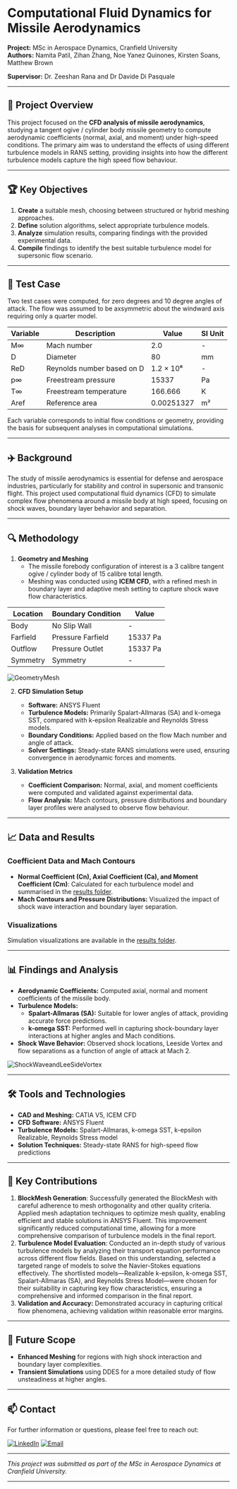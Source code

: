 # Computational Fluid Dynamics for Missile Aerodynamics

**Project:** MSc in Aerospace Dynamics, Cranfield University  
**Authors:** Namita Patil, Zihan Zhang, Noe Yanez Quinones, Kirsten Soans, Matthew Brown

**Supervisor:** Dr. Zeeshan Rana and Dr Davide Di Pasquale 

---

## 📖 Project Overview

This project focused on the **CFD analysis of missile aerodynamics**, studying a tangent ogive / cylinder body missile geometry to compute aerodynamic coefficients (normal, axial, and moment) under high-speed conditions. The primary aim was to understand the effects of using different turbulence models in RANS setting, providing insights into how the different turbulence models capture the high speed flow behaviour.

---

## 🏆 Key Objectives

1. **Create** a suitable mesh, choosing between structured or hybrid meshing approaches.
2. **Define** solution algorithms, select appropriate turbulence models.
4. **Analyze** simulation results, comparing findings with the provided experimental data.
5. **Compile** findings to identify the best suitable turbulence model for supersonic flow scenario.
---
## 🧪 Test Case 

Two test cases were computed, for zero degrees and 10 degree angles of attack. The flow was assumed to be axsymmetric about the windward axis requiring only a quarter model. 

<div align="center">
  
| Variable | Description                   | Value         | SI Unit       |
|----------|-------------------------------|---------------|---------------|
| M∞       | Mach number                   | 2.0           | -             |
| D        | Diameter                      | 80            | mm            |
| ReD      | Reynolds number based on D    | 1.2 × 10⁶     | -             |
| p∞       | Freestream pressure           | 15337         | Pa            |
| T∞       | Freestream temperature        | 166.666       | K             |
| Aref     | Reference area                | 0.00251327    | m²            |

</div>

Each variable corresponds to initial flow conditions or geometry, providing the basis for subsequent analyses in computational simulations.

---

## ✈️ Background

The study of missile aerodynamics is essential for defense and aerospace industries, particularly for stability and control in supersonic and transonic flight. This project used computational fluid dynamics (CFD) to simulate complex flow phenomena around a missile body at high speed, focusing on shock waves, boundary layer behavior and separation.

---

## 🔍 Methodology

1. **Geometry and Meshing**  
   - The missile forebody configuration of interest is a 3 calibre tangent ogive / cylinder body of 15 calibre total length. 
   - Meshing was conducted using **ICEM CFD**, with a refined mesh in boundary layer and adaptive mesh setting to capture shock wave flow characteristics.

<div align="center">

|Location | Boundary Condition                   | Value         |
|----------|-------------------------------|---------------|
| Body      | No Slip Wall                   |-          |
| Farfield | Pressure Farfield                     | 15337 Pa          |
| Outflow  | Pressure Outlet    | 15337 Pa    | 
| Symmetry     | Symmetry           | -         |

</div> 

![GeometryMesh](results/GeometryandBlockMesh.png) 

2. **CFD Simulation Setup**  
   - **Software:** ANSYS Fluent
   - **Turbulence Models:** Primarily Spalart-Allmaras (SA) and k-omega SST, compared with k-epsilon Realizable and Reynolds Stress models.
   - **Boundary Conditions:** Applied based on the flow Mach number and angle of attack.
   - **Solver Settings:** Steady-state RANS simulations were used, ensuring convergence in aerodynamic forces and moments.

3. **Validation Metrics**  
   - **Coefficient Comparison:** Normal, axial, and moment coefficients were computed and validated against experimental data.
   - **Flow Analysis:** Mach contours, pressure distributions and boundary layer profiles were analysed to observe flow behaviour.

---
## 📈 Data and Results

### Coefficient Data and Mach Contours

- **Normal Coefficient (Cn), Axial Coefficient (Ca), and Moment Coefficient (Cm)**: Calculated for each turbulence model and summarised in the [results folder](./results).
- **Mach Contours and Pressure Distributions:** Visualized the impact of shock wave interaction and boundary layer separation.

### Visualizations

Simulation visualizations are available in the [results folder](./results).

---


## 📊 Findings and Analysis

- **Aerodynamic Coefficients:** Computed axial, normal and moment coefficients of the missile body.
- **Turbulence Models:**  
   - **Spalart-Allmaras (SA):** Suitable for lower angles of attack, providing accurate force predictions.
   - **k-omega SST:** Performed well in capturing shock-boundary layer interactions at higher angles and Mach conditions.
- **Shock Wave Behavior:** Observed shock locations, Leeside Vortex and flow separations as a function of angle of attack at Mach 2.

![ShockWaveandLeeSideVortex](results/MeshAdaption-ShockWaveAndLeesideVotexArea.png) 

---

## 🛠️ Tools and Technologies

- **CAD and Meshing:** CATIA V5, ICEM CFD
- **CFD Software:** ANSYS Fluent
- **Turbulence Models:** Spalart-Allmaras, k-omega SST, k-epsilon Realizable, Reynolds Stress model
- **Solution Techniques:** Steady-state RANS for high-speed flow predictions

---

## 📌 Key Contributions

1. **BlockMesh Generation**: Successfully generated the BlockMesh with careful adherence to mesh orthogonality and other quality criteria. Applied mesh adaptation techniques to optimize mesh quality, enabling efficient and stable solutions in ANSYS Fluent. This improvement significantly reduced computational time, allowing for a more comprehensive comparison of turbulence models in the final report.
2. **Turbulence Model Evaluation**: Conducted an in-depth study of various turbulence models by analyzing their transport equation performance across different flow fields. Based on this understanding, selected a targeted range of models to solve the Navier-Stokes equations effectively. The shortlisted models—Realizable k-epsilon, k-omega SST, Spalart-Allmaras (SA), and Reynolds Stress Model—were chosen for their suitability in capturing key flow characteristics, ensuring a comprehensive and informed comparison in the final report.
3. **Validation and Accuracy:** Demonstrated accuracy in capturing critical flow phenomena, achieving validation within reasonable error margins.

---


## 📝 Future Scope

- **Enhanced Meshing** for regions with high shock interaction and boundary layer complexities.
- **Transient Simulations** using DDES for a more detailed study of flow unsteadiness at higher angles.

---

## 📫 Contact

For further information or questions, please feel free to reach out:

[![LinkedIn](https://img.shields.io/badge/-LinkedIn-blue?style=flat&logo=linkedin&logoColor=white)](https://www.linkedin.com/in/namita-rajendra-patil/) [![Email](https://img.shields.io/badge/-Gmail-red?style=flat&logo=gmail&logoColor=white)](mailto:namitapatil1995@gmail.com)

---

*This project was submitted as part of the MSc in Aerospace Dynamics at Cranfield University.*

---
